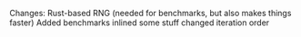 Changes:
Rust-based RNG (needed for benchmarks, but also makes things faster)
Added benchmarks
inlined some stuff
changed iteration order
